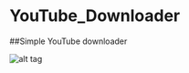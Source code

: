 # YouTube_Downloader
##Simple YouTube downloader 

![alt tag](https://pp.vk.me/c837437/v837437483/d543/SWJcc2SGtS0.jpg)

